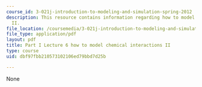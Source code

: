 ```yaml
---
course_id: 3-021j-introduction-to-modeling-and-simulation-spring-2012
description: This resource contains information regarding how to model chemical interactions
  II.
file_location: /coursemedia/3-021j-introduction-to-modeling-and-simulation-spring-2012/dbf97fbb210573102106ed79bbd7d25b_MIT3_021JS12_P1_L6.pdf
file_type: application/pdf
layout: pdf
title: Part I Lecture 6 how to model chemical interactions II
type: course
uid: dbf97fbb210573102106ed79bbd7d25b

---
```

None